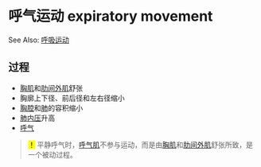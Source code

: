 # 呼气运动 expiratory movement

See Also: [呼吸运动](呼吸运动.md)

## 过程

- [胸肌](胸肌.md)和[肋间外肌](肋间外肌.md)舒张
- 胸廓上下径、前后径和左右径缩小
- [胸腔](胸腔.md)和[肺](肺.md)的容积缩小
- [肺内压](肺内压.md)升高
- [呼气](呼气.md)

> <mark>！</mark> 平静呼气时，[呼气肌](呼气肌.md)不参与运动，而是由[胸肌](胸肌.md)和[肋间外肌](肋间外肌.md)舒张所致，是一个被动过程。
